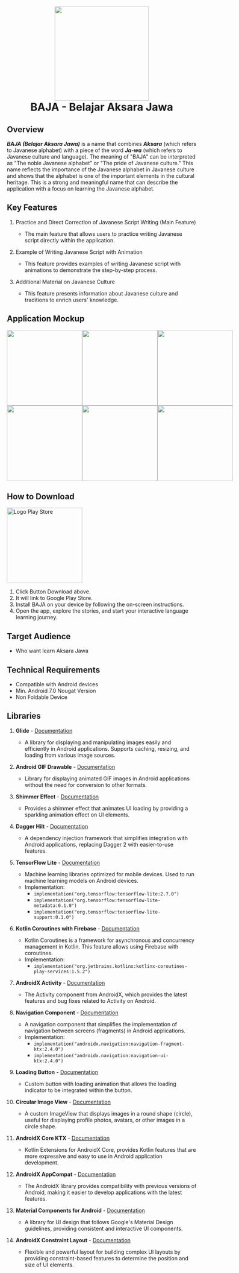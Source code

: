 <h1 align="center">
  <img src="https://github.com/ardenaAfif/Baja/blob/master/images/Baja_Logo-removebg-preview.png" width="250">
  <br>
BAJA - Belajar Aksara Jawa
</h1>

## Overview
**_BAJA (Belajar Aksara Jawa)_** is a name that combines **_Aksara_** (which refers to Javanese alphabet) with a piece of the word **_Ja-wa_** (which refers to Javanese culture and language). The meaning of "BAJA" can be interpreted as "The noble Javanese alphabet" or "The pride of Javanese culture." This name reflects the importance of the Javanese alphabet in Javanese culture and shows that the alphabet is one of the important elements in the cultural heritage. This is a strong and meaningful name that can describe the application with a focus on learning the Javanese alphabet.

## Key Features
1. Practice and Direct Correction of Javanese Script Writing (Main Feature)
   - The main feature that allows users to practice writing Javanese script directly within the application.

2. Example of Writing Javanese Script with Animation
   - This feature provides examples of writing Javanese script with animations to demonstrate the step-by-step process.

3. Additional Material on Javanese Culture
   - This feature presents information about Javanese culture and traditions to enrich users' knowledge.

## Application Mockup
<div style="display: flex; justify-content: space-between;">
    <img src="https://github.com/ardenaAfif/Baja/blob/master/images/home.jpg" width="200">
    <img src="https://github.com/ardenaAfif/Baja/blob/master/images/contoh.jpg" width="200">
    <img src="https://github.com/ardenaAfif/Baja/blob/master/images/praktek.jpg" width="200">
</div>

<div style="display: flex; justify-content: space-between;">
    <img src="https://github.com/ardenaAfif/Baja/blob/master/images/bener.jpg" width="200">
    <img src="https://github.com/ardenaAfif/Baja/blob/master/images/materi_liyane.jpg" width="200">
    <img src="https://github.com/ardenaAfif/Baja/blob/master/images/subMateri.jpg" width="200">
</div>



## How to Download
<a href="https://play.google.com/store/apps/details?id=com.kuliah.pkm.tajwidify" target="_blank">
  <img src="https://github.com/ardenaAfif/Baja/blob/master/images/google-play-badge.png" alt="Logo Play Store" width="200">
</a>

1. Click Button Download above.
2. It will link to Google Play Store.
3. Install BAJA on your device by following the on-screen instructions.
4. Open the app, explore the stories, and start your interactive language learning journey.

## Target Audience
- Who want learn Aksara Jawa

## Technical Requirements
- Compatible with Android devices
- Min. Android 7.0 Nougat Version
- Non Foldable Device

## Libraries

1. **Glide** - [Documentation](https://github.com/bumptech/glide)
   - A library for displaying and manipulating images easily and efficiently in Android applications. Supports caching, resizing, and loading from various image sources.

2. **Android GIF Drawable** - [Documentation](https://github.com/koral--/android-gif-drawable)
   - Library for displaying animated GIF images in Android applications without the need for conversion to other formats.

3. **Shimmer Effect** - [Documentation](https://github.com/facebook/shimmer-android)
   - Provides a shimmer effect that animates UI loading by providing a sparkling animation effect on UI elements.

4. **Dagger Hilt** - [Documentation](https://developer.android.com/training/dependency-injection/hilt-android)
   - A dependency injection framework that simplifies integration with Android applications, replacing Dagger 2 with easier-to-use features.

5. **TensorFlow Lite** - [Documentation](https://www.tensorflow.org/lite)
   - Machine learning libraries optimized for mobile devices. Used to run machine learning models on Android devices.
   - Implementation:
     - `implementation("org.tensorflow:tensorflow-lite:2.7.0")`
     - `implementation("org.tensorflow:tensorflow-lite-metadata:0.1.0")`
     - `implementation("org.tensorflow:tensorflow-lite-support:0.1.0")`

6. **Kotlin Coroutines with Firebase** - [Documentation](https://github.com/Kotlin/kotlinx.coroutines)
   - Kotlin Coroutines is a framework for asynchronous and concurrency management in Kotlin. This feature allows using Firebase with coroutines.
   - Implementation:
     - `implementation("org.jetbrains.kotlinx:kotlinx-coroutines-play-services:1.5.2")`

7. **AndroidX Activity** - [Documentation](https://developer.android.com/jetpack/androidx/releases/activity)
   - The Activity component from AndroidX, which provides the latest features and bug fixes related to Activity on Android.

8. **Navigation Component** - [Documentation](https://developer.android.com/guide/navigation)
   - A navigation component that simplifies the implementation of navigation between screens (fragments) in Android applications.
   - Implementation:
     - `implementation("androidx.navigation:navigation-fragment-ktx:2.4.0")`
     - `implementation("androidx.navigation:navigation-ui-ktx:2.4.0")`

9. **Loading Button** - [Documentation](https://github.com/leandroBorgesFerreira/LoadingButtonAndroid)
   - Custom button with loading animation that allows the loading indicator to be integrated within the button.

10. **Circular Image View** - [Documentation](https://github.com/hdodenhof/CircleImageView)
    - A custom ImageView that displays images in a round shape (circle), useful for displaying profile photos, avatars, or other images in a circle shape.

11. **AndroidX Core KTX** - [Documentation](https://developer.android.com/kotlin/ktx)
    - Kotlin Extensions for AndroidX Core, provides Kotlin features that are more expressive and easy to use in Android application development.

12. **AndroidX AppCompat** - [Documentation](https://developer.android.com/jetpack/androidx/releases/appcompat)
    - The AndroidX library provides compatibility with previous versions of Android, making it easier to develop applications with the latest features.

13. **Material Components for Android** - [Documentation](https://github.com/material-components/material-components-android)
    - A library for UI design that follows Google's Material Design guidelines, providing consistent and interactive UI components.
    
14. **AndroidX Constraint Layout** - [Documentation](https://developer.android.com/reference/androidx/constraintlayout/widget/ConstraintLayout)
    - Flexible and powerful layout for building complex UI layouts by providing constraint-based features to determine the position and size of UI elements.
